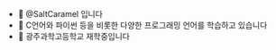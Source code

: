 - 👋 @SaltCaramel 입니다
- 🌱 C언어와 파이썬 등을 비롯한 다양한 프로그래밍 언어를 학습하고 있습니다
- 💞️ 광주과학고등학교 재학중입니다

<!---
SaltCaramel/SaltCaramel is a ✨ special ✨ repository because its `README.md` (this file) appears on your GitHub profile.
You can click the Preview link to take a look at your changes.
--->
